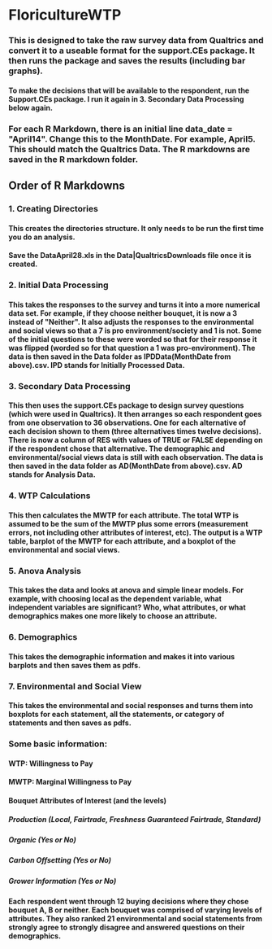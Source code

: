 # FloricultureWTP


### This is designed to take the raw survey data from Qualtrics and convert it to a useable format for the support.CEs package. It then runs the package and saves the results (including bar graphs).

#### To make the decisions that will be available to the respondent, run the Support.CEs package. I run it again in 3. Secondary Data Processing below again. 

### For each R Markdown, there is an initial line data_date = "April14". Change this to the MonthDate. For example, April5. This should match the Qualtrics Data. The R markdowns are saved in the R markdown folder.

## Order of R Markdowns
###     1. Creating Directories
####          This creates the directories structure. It only needs to be run the first time you do an analysis.
####          Save the DataApril28.xls in the Data|QualtricsDownloads file once it is created.
###     2. Initial Data Processing
####          This takes the responses to the survey and turns it into a more numerical data set. For example, if they choose neither bouquet, it is now a 3 instead of "Neither". It also adjusts the responses to the environmental and social views so that a 7 is pro environment/society and 1 is not. Some of the initial questions to these were worded so that for their response it was flipped (worded so for that question a 1 was pro-environment). The data is then saved in the Data folder as IPDData(MonthDate from above).csv. IPD stands for Initially Processed Data.
###     3. Secondary Data Processing
####          This then uses the support.CEs package to design survey questions (which were used in Qualtrics). It then arranges so each respondent goes from one observation to 36 observations. One for each alternative of each decision shown to them (three alternatives times twelve decisions). There is now a column of RES with values of TRUE or FALSE depending on if the respondent chose that alternative. The demographic and environmental/social views data is still with each observation. The data is then saved in the data folder as AD(MonthDate from above).csv. AD stands for Analysis Data.
###     4. WTP Calculations
####           This then calculates the MWTP for each attribute. The total WTP is assumed to be the sum of the MWTP plus some errors (measurement errors, not including other attributes of interest, etc). The output is a WTP table, barplot of the MWTP for each attribute, and a boxplot of the environmental and social views.
###     5. Anova Analysis
####          This takes the data and looks at anova and simple linear models. For example, with choosing local as the dependent variable, what independent variables are significant? Who, what attributes, or what demographics makes one more likely to choose an attribute.
###     6. Demographics
####          This takes the demographic information and makes it into various barplots and then saves them as pdfs.
###     7. Environmental and Social View
####          This takes the environmental and social responses and turns them into boxplots for each statement, all the statements, or category of statements and then saves as pdfs.


### Some basic information:
####     WTP: Willingness to Pay
####     MWTP: Marginal Willingness to Pay

####     Bouquet Attributes of Interest (and the levels)
#####          Production (Local, Fairtrade, Freshness Guaranteed Fairtrade, Standard)
#####          Organic (Yes or No)
#####          Carbon Offsetting (Yes or No)
#####          Grower Information (Yes or No)

####     Each respondent went through 12 buying decisions where they chose bouquet A, B or neither. Each bouquet was comprised of varying levels of attributes. They also ranked 21 environmental and social statements from strongly agree to strongly disagree and answered questions on their demographics. 
